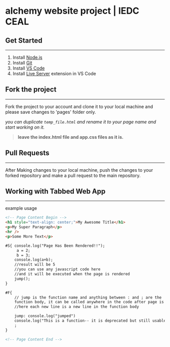 # alchemy website project | IEDC CEAL

## Get Started

---

1. Install [Node.js](https://nodejs.org/en/download/)
2. Install [Git](https://git-scm.com/downloads)
3. Install [VS Code](https://code.visualstudio.com/download)
4. Install [Live Server](https://marketplace.visualstudio.com/items?itemName=ritwickdey.LiveServer) extension in VS Code

## Fork the project

---

Fork the project to your account and clone it to your local machine and please save changes to 'pages' folder only.

_you can duplicate `temp_file.html` and rename it to your page name and start working on it._

> **leave the index.html file and app.css files as it is.**

## Pull Requests

---

After Making changes to your local machine, push the changes to your forked repository and make a pull request to the main repository.

## Working with **Tabbed Web App**

---

example usage

```html
<!-- Page Content Begin -->
<h1 style="text-align: center;">My Awesome Title</h1>
<p>My Super Paragraph</p>
<hr />
<p>Some More Text</p>

#S{ console.log("Page Has Been Rendered!!");
     a = 2;
     b = 3;
    console.log(a+b);
    //result will be 5 
    //you can use any javascript code here 
    //and it will be executed when the page is rendered
    jump();
}

#F{
    // jump is the function name and anything between : and ; are the
    function body, it can be called anywhere in the code after page is rendered
    //here each new line is a new line in the function body

    jump: console.log("jumped")
    console.log("This is a function-- it is deprecated but still usable")
    ;
}

<!-- Page Content End -->


```
